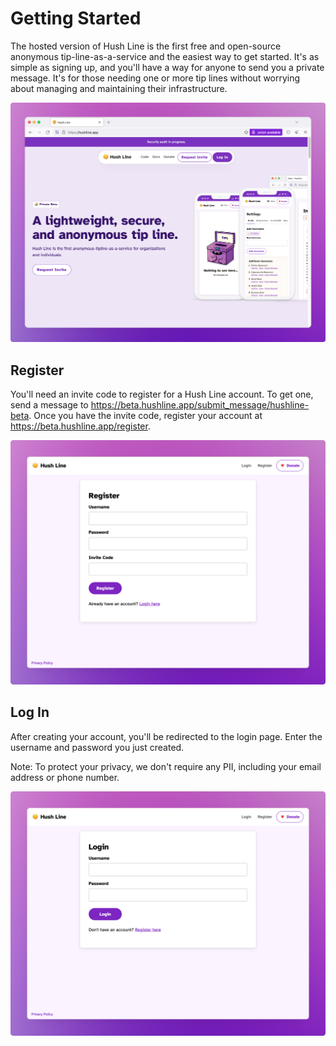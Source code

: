 # Getting Started

The hosted version of Hush Line is the first free and open-source anonymous tip-line-as-a-service and the easiest way to get started. It's as simple as signing up, and you'll have a way for anyone to send you a private message. It's for those needing one or more tip lines without worrying about managing and maintaining their infrastructure.

<img src="../img/home.png">

## Register

You'll need an invite code to register for a Hush Line account. To get one, send a message to https://beta.hushline.app/submit_message/hushline-beta. Once you have the invite code, register your account at https://beta.hushline.app/register.

<img src="../img/auth.register.png">

## Log In

After creating your account, you'll be redirected to the login page. Enter the username and password you just created.

Note: To protect your privacy, we don't require any PII, including your email address or phone number.

<img src="../img/auth.login.png">